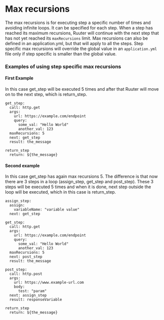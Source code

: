 # Max recursions

The max recursions is for executing step a specific number of times and avoiding infinite loops. It can be specified for each step. When a step has reached its maximum recursions,
Ruuter will continue with the next step that has not yet reached its `maxRecursions` limit. Max recursions can also be defined in an application.yml, but that will apply to all the steps.
Step specific max recursions will override the global value in an `application.yml` file only if step specific is smaller than the global value.

### Examples of using step specific max recursions

#### First Example

In this case get_step will be executed 5 times and after that Ruuter will move on to the next step, which is return_step.
```
get_step:
  call: http.get
  args:
    url: https://example.com/endpoint
    query:
      some_val: "Hello World"
      another_val: 123
  maxRecursions: 5
  next: get_step
  result: the_message

return_step
  return: ${the_message}
```

#### Second example

In this case get_step has again max recursions 5. The difference is that now there are 3 steps in a loop (assign_step, get_step and post_step).
These 3 steps will be executed 5 times and when it is done, next step outside the loop will be executed, which in this case is return_step.
```
assign_step:
  assign:
    variableName: "variable value"
  next: get_step

get_step:
  call: http.get
  args:
    url: https://example.com/endpoint
    query:
      some_val: "Hello World"
      another_val: 123
  maxRecursions: 5
  next: post_step
  result: the_message
  
post_step:
  call: http.post
  args:
    url: https://www.example-url.com
    body:
      test: "param"
  next: assign_step
  result: responseVariable
  
return_step
  return: ${the_message}
```
